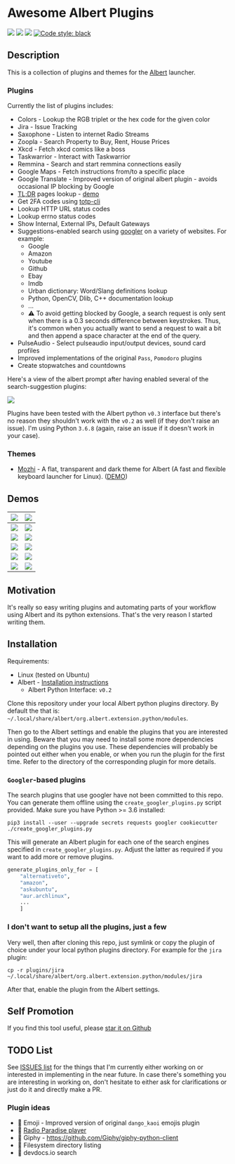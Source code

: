 # Awesome Albert Plugins
<a href="https://travis-ci.com/bergercookie/awesome-albert-plugins" alt="Build Status">
<img src="https://travis-ci.com/bergercookie/awesome-albert-plugins.svg?branch=master"></a>
<a href="https://www.codacy.com/manual/bergercookie/awesome-albert-plugins">
<img src="https://api.codacy.com/project/badge/Grade/dbefc49bb5f446488da561c7497bb821"/></a>
<a href=https://github.com/bergercookie/awesome-albert-plugins/blob/master/LICENSE alt="LICENCE">
<img src="https://img.shields.io/github/license/bergercookie/awesome-albert-plugins.svg" /></a>
<a href="https://github.com/psf/black">
<img alt="Code style: black" src="https://img.shields.io/badge/code%20style-black-000000.svg"></a>

## Description

This is a collection of plugins and themes for the
[Albert](https://albertlauncher.github.io/) launcher.

### Plugins

Currently the list of plugins includes:

* Colors - Lookup the RGB triplet or the hex code for the given color
* Jira - Issue Tracking
* Saxophone - Listen to internet Radio Streams
* Zoopla - Search Property to Buy, Rent, House Prices
* Xkcd - Fetch xkcd comics like a boss
* Taskwarrior - Interact with Taskwarrior
* Remmina - Search and start remmina connections easily
* Google Maps - Fetch instructions from/to a specific place
* Google Translate - Improved version of original albert plugin - avoids
  occasional IP blocking by Google
* [TL;DR](https://github.com/tldr-pages/tldr) pages lookup - [demo](https://raw.githubusercontent.com/bergercookie/awesome-albert-plugins/master/misc/tldr.gif)
* Get 2FA codes using [totp-cli](https://github.com/bergercookie/totp-cli)
* Lookup HTTP URL status codes
* Lookup errno status codes
* Show Internal, External IPs, Default Gateways
* Suggestions-enabled search using [googler](https://github.com/jarun/googler) on a variety of websites. For example:
  * Google
  * Amazon
  * Youtube
  * Github
  * Ebay
  * Imdb
  * Urban dictionary: Word/Slang definitions lookup
  * Python, OpenCV, Dlib, C++ documentation lookup
  * ...
  * :warning: To avoid getting blocked by Google, a search request is only sent
      when there is a 0.3 seconds difference between keystrokes. Thus, it's
      common when you actually want to send a request to wait a bit and then
      append a space character at the end of the query.
* PulseAudio - Select pulseaudio input/output devices, sound card profiles
* Improved implementations of the original `Pass`, `Pomodoro` plugins
* Create stopwatches and countdowns

Here's a view of the albert prompt after having enabled several of the
search-suggestion plugins:

![](https://github.com/bergercookie/awesome-albert-plugins/blob/master/misc/search_plugins.png)

Plugins have been tested with the Albert python `v0.3` interface but there's no
reason they shouldn't work with the `v0.2` as well (if they don't raise an
issue). I'm using Python `3.6.8` (again, raise an issue if it doesn't work in
your case).

### Themes

* [Mozhi](https://github.com/Hsins/Albert-Mozhi) - A flat, transparent and dark theme for Albert (A fast and flexible keyboard launcher for Linux). ([DEMO](https://github.com/Hsins/Albert-Mozhi/blob/master/demo/demo.gif))

## Demos

| ![](https://github.com/bergercookie/awesome-albert-plugins/blob/master/plugins/jira/misc/demo-basic.png) | ![](https://github.com/bergercookie/awesome-albert-plugins/blob/master/plugins/taskwarrior/misc/demo.gif) |
|:---:|:---:|
| ![](https://github.com/bergercookie/awesome-albert-plugins/blob/master/plugins/clock/misc/clock.png) | ![](https://github.com/bergercookie/awesome-albert-plugins/blob/master/plugins/xkcd/misc/demo.gif) |
| ![](https://github.com/bergercookie/awesome-albert-plugins/blob/master/misc/albert-suggestions-demo.gif) | ![](https://github.com/bergercookie/awesome-albert-plugins/blob/master/misc/albert-suggestions-demo2.gif) |
| ![](https://github.com/bergercookie/awesome-albert-plugins/blob/master/misc/errno_lookup.png) | ![](https://github.com/bergercookie/awesome-albert-plugins/blob/master/misc/ipshow.png) |
| ![](https://github.com/bergercookie/awesome-albert-plugins/blob/master/plugins/pulse_control/misc/pulse-demo1.png) | ![](https://github.com/bergercookie/awesome-albert-plugins/blob/master/plugins/pulse_control/misc/pulse-demo2.png) |
| ![](https://github.com/bergercookie/awesome-albert-plugins/blob/master/misc/albert-suggestions-demo3.gif) | ![](https://github.com/bergercookie/awesome-albert-plugins/blob/master/plugins/colors/misc/colors1.png) |

## Motivation

It's really so easy writing plugins and automating parts of your workflow using
Albert and its python extensions. That's the very reason I started writing them.

## Installation

Requirements:

- Linux (tested on Ubuntu)
- Albert - [Installation instructions](https://albertlauncher.github.io/docs/installing/)
    - Albert Python Interface: ``v0.2``

Clone this repository under your local Albert python plugins directory. By
default the that is: `~/.local/share/albert/org.albert.extension.python/modules`.

Then go to the Albert settings and enable the plugins that you are interested in
using. Beware that you may need to install some more dependencies depending on
the plugins you use. These dependencies will probably be pointed out either when
you enable, or when you run the plugin for the first time. Refer to the
directory of the corresponding plugin for more details.

### `Googler`-based plugins

The search plugins that use googler have not been committed to this repo. You
can generate them offline using the `create_googler_plugins.py` script provided.
Make sure you have Python >= 3.6 installed:

```
pip3 install --user --upgrade secrets requests googler cookiecutter
./create_googler_plugins.py
```

This will generate an Albert plugin for each one of the search engines specified
in `create_googler_plugins.py`. Adjust the latter as required if you want to
add more or remove plugins.

```py
generate_plugins_only_for = [
    "alternativeto",
    "amazon",
    "askubuntu",
    "aur.archlinux",
    ...
    ]
```

### I don't want to setup all the plugins, just a few

Very well, then after cloning this repo, just symlink or copy the plugin of
choice under your local python plugins directory. For example for the `jira`
plugin:
```
cp -r plugins/jira ~/.local/share/albert/org.albert.extension.python/modules/jira
```
After that, enable the plugin from the Albert settings.

## Self Promotion

If you find this tool useful, please [star it on
Github](https://github.com/bergercookie/awesome-albert-plugins)

## TODO List

See [ISSUES list](https://github.com/bergercookie/awesome-albert-plugins/issues) for the things
that I'm currently either working on or interested in implementing in the near
future. In case there's something you are interesting in working on, don't
hesitate to either ask for clarifications or just do it and directly make a PR.

### Plugin ideas

* :construction: Emoji - Improved version of original `dango_kaoi` emojis plugin
* :construction: [Radio Paradise player](https://radioparadise.com/player)
* :construction: Giphy - https://github.com/Giphy/giphy-python-client
* :construction: Filesystem directory listing
* :construction: devdocs.io search
